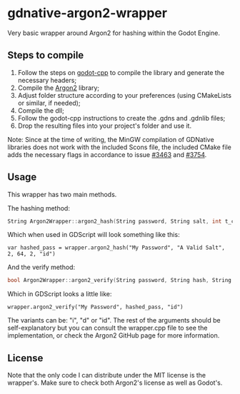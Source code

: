 # gdnative-argon2-wrapper
Very basic wrapper around Argon2 for hashing within the Godot Engine.

## Steps to compile
1. Follow the steps on [godot-cpp](https://github.com/godotengine/godot-cpp) to compile the library and generate the necessary headers;
2. Compile the [Argon2](https://github.com/P-H-C/phc-winner-argon2) library;
3. Adjust folder structure according to your preferences (using CMakeLists or similar, if needed);
4. Compile the dll;
5. Follow the godot-cpp instructions to create the .gdns and .gdnlib files;
6. Drop the resulting files into your project's folder and use it.

Note: Since at the time of writing, the MinGW compilation of GDNative libraries does not work with the included Scons file, the included CMake file adds the necessary flags in accordance to issue [#3463](https://github.com/godotengine/godot-docs/issues/3463) and [#3754](https://github.com/godotengine/godot-docs/issues/3754).

## Usage

This wrapper has two main methods.

The hashing method:
```C++
String Argon2Wrapper::argon2_hash(String password, String salt, int t_cost, int m_cost, int parallelism, String variant)
```

Which when used in GDScript will look something like this:
```GDScript
var hashed_pass = wrapper.argon2_hash("My Password", "A Valid Salt", 2, 64, 2, "id")
```

And the verify method:
```C++
bool Argon2Wrapper::argon2_verify(String password, String hash, String variant)
```

Which in GDScript looks a little like:
```GDScript
wrapper.argon2_verify("My Password", hashed_pass, "id")
```

The variants can be: "i", "d" or "id". The rest of the arguments should be self-explanatory but you can consult the wrapper.cpp file to see the implementation, or check the Argon2 GitHub page for more information.

## License

Note that the only code I can distribute under the MIT license is the wrapper's. Make sure to check both Argon2's license as well as Godot's.
